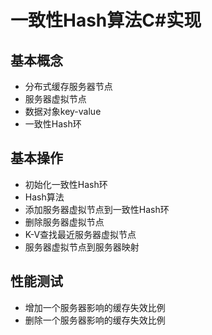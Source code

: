 # 一致性Hash算法C#实现

## 基本概念
- 分布式缓存服务器节点
- 服务器虚拟节点
- 数据对象key-value
- 一致性Hash环

## 基本操作
- 初始化一致性Hash环
- Hash算法
- 添加服务器虚拟节点到一致性Hash环
- 删除服务器虚拟节点
- K-V查找最近服务器虚拟节点
- 服务器虚拟节点到服务器映射

## 性能测试
- 增加一个服务器影响的缓存失效比例
- 删除一个服务器影响的缓存失效比例

